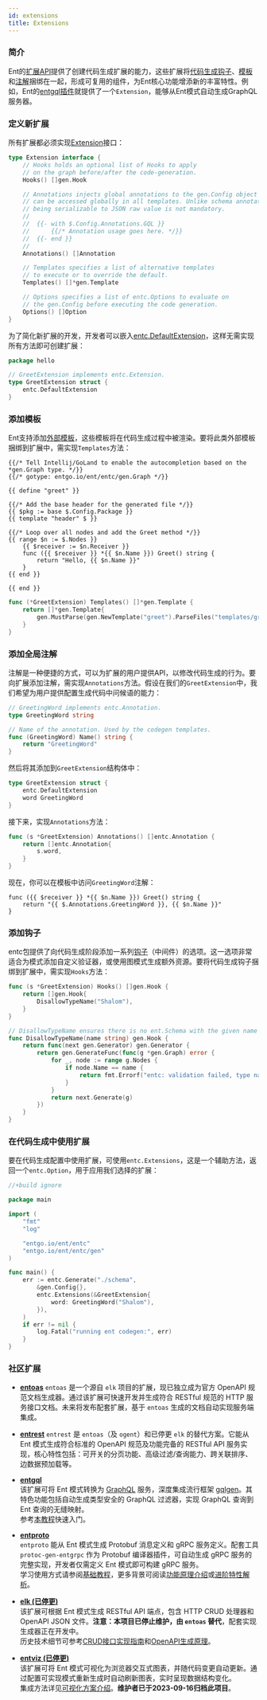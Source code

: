 ```yaml
---
id: extensions
title: Extensions
---
```


### 简介

Ent的[扩展API](https://pkg.go.dev/entgo.io/ent/entc#Extension)提供了创建代码生成扩展的能力，这些扩展将[代码生成钩子](code-gen.md#code-generation-hooks)、[模板](templates.md)和[注解](templates.md#annotations)捆绑在一起，形成可复用的组件，为Ent核心功能增添新的丰富特性。例如，Ent的[entgql插件](https://pkg.go.dev/entgo.io/contrib/entgql#Extension)就提供了一个`Extension`，能够从Ent模式自动生成GraphQL服务器。

### 定义新扩展

所有扩展都必须实现[Extension](https://pkg.go.dev/entgo.io/ent/entc#Extension)接口：

```go
type Extension interface {
	// Hooks holds an optional list of Hooks to apply
	// on the graph before/after the code-generation.
	Hooks() []gen.Hook

	// Annotations injects global annotations to the gen.Config object that
	// can be accessed globally in all templates. Unlike schema annotations,
	// being serializable to JSON raw value is not mandatory.
	//
	//	{{- with $.Config.Annotations.GQL }}
	//		{{/* Annotation usage goes here. */}}
	//	{{- end }}
	//
	Annotations() []Annotation

	// Templates specifies a list of alternative templates
	// to execute or to override the default.
	Templates() []*gen.Template

	// Options specifies a list of entc.Options to evaluate on
	// the gen.Config before executing the code generation.
	Options() []Option
}
```

为了简化新扩展的开发，开发者可以嵌入[entc.DefaultExtension](https://pkg.go.dev/entgo.io/ent/entc#DefaultExtension)，这样无需实现所有方法即可创建扩展：

```go
package hello

// GreetExtension implements entc.Extension.
type GreetExtension struct {
	entc.DefaultExtension
}
```

### 添加模板

Ent支持添加[外部模板](templates.md)，这些模板将在代码生成过程中被渲染。要将此类外部模板捆绑到扩展中，需实现`Templates`方法：

```gotemplate title="templates/greet.tmpl"
{{/* Tell Intellij/GoLand to enable the autocompletion based on the *gen.Graph type. */}}
{{/* gotype: entgo.io/ent/entc/gen.Graph */}}

{{ define "greet" }}

{{/* Add the base header for the generated file */}}
{{ $pkg := base $.Config.Package }}
{{ template "header" $ }}

{{/* Loop over all nodes and add the Greet method */}}
{{ range $n := $.Nodes }}
    {{ $receiver := $n.Receiver }}
    func ({{ $receiver }} *{{ $n.Name }}) Greet() string {
		return "Hello, {{ $n.Name }}"
    }
{{ end }}

{{ end }}
```

```go
func (*GreetExtension) Templates() []*gen.Template {
	return []*gen.Template{
		gen.MustParse(gen.NewTemplate("greet").ParseFiles("templates/greet.tmpl")),
	}
}
```

### 添加全局注解

注解是一种便捷的方式，可以为扩展的用户提供API，以修改代码生成的行为。要向扩展添加注解，需实现`Annotations`方法。假设在我们的`GreetExtension`中，我们希望为用户提供配置生成代码中问候语的能力：

```go
// GreetingWord implements entc.Annotation.
type GreetingWord string

// Name of the annotation. Used by the codegen templates.
func (GreetingWord) Name() string {
	return "GreetingWord"
}
```

然后将其添加到`GreetExtension`结构体中：

```go
type GreetExtension struct {
	entc.DefaultExtension
	word GreetingWord
}
```

接下来，实现`Annotations`方法：

```go
func (s *GreetExtension) Annotations() []entc.Annotation {
	return []entc.Annotation{
		s.word,
	}
}
```

现在，你可以在模板中访问`GreetingWord`注解：

```gotemplate
func ({{ $receiver }} *{{ $n.Name }}) Greet() string {
    return "{{ $.Annotations.GreetingWord }}, {{ $n.Name }}"
}
```

### 添加钩子

entc包提供了向代码生成阶段添加一系列[钩子](code-gen.md#code-generation-hooks)（中间件）的选项。这一选项非常适合为模式添加自定义验证器，或使用图模式生成额外资源。要将代码生成钩子捆绑到扩展中，需实现`Hooks`方法：

```go
func (s *GreetExtension) Hooks() []gen.Hook {
    return []gen.Hook{
        DisallowTypeName("Shalom"),
    }
}

// DisallowTypeName ensures there is no ent.Schema with the given name in the graph.
func DisallowTypeName(name string) gen.Hook {
	return func(next gen.Generator) gen.Generator {
		return gen.GenerateFunc(func(g *gen.Graph) error {
			for _, node := range g.Nodes {
				if node.Name == name {
					return fmt.Errorf("entc: validation failed, type named %q not allowed", name)
				}
			}
			return next.Generate(g)
		})
	}
}
```

### 在代码生成中使用扩展

要在代码生成配置中使用扩展，可使用`entc.Extensions`，这是一个辅助方法，返回一个`entc.Option`，用于应用我们选择的扩展：

```go title="ent/entc.go"
//+build ignore

package main

import (
	"fmt"
	"log"

	"entgo.io/ent/entc"
	"entgo.io/ent/entc/gen"
)

func main() {
	err := entc.Generate("./schema",
		&gen.Config{},
		entc.Extensions(&GreetExtension{
			word: GreetingWord("Shalom"),
		}),
	)
	if err != nil {
		log.Fatal("running ent codegen:", err)
	}
}
```

### 社区扩展

- **[entoas](https://github.com/ent/contrib/tree/master/entoas)**
  `entoas` 是一个源自 `elk` 项目的扩展，现已独立成为官方 OpenAPI 规范文档生成器。通过该扩展可快速开发并生成符合 RESTful 规范的 HTTP 服务接口文档。未来将发布配套扩展，基于 `entoas` 生成的文档自动实现服务端集成。

- **[entrest](https://github.com/lrstanley/entrest)**
  `entrest` 是 `entoas`（及 `ogent`）和已停更 `elk` 的替代方案。它能从 Ent 模式生成符合标准的 OpenAPI 规范及功能完备的 RESTful API 服务实现，核心特性包括：可开关的分页功能、高级过滤/查询能力、跨关联排序、边数据预加载等。

- **[entgql](https://github.com/ent/contrib/tree/master/entgql)**  
  该扩展可将 Ent 模式转换为 [GraphQL](https://graphql.org/) 服务，深度集成流行框架 [gqlgen](https://github.com/99designs/gqlgen)。其特色功能包括自动生成类型安全的 GraphQL 过滤器，实现 GraphQL 查询到 Ent 查询的无缝映射。  
  参考[本教程](https://entgo.io/docs/tutorial-todo-gql)快速入门。

- **[entproto](https://github.com/ent/contrib/tree/master/entproto)**  
  `entproto` 能从 Ent 模式生成 Protobuf 消息定义和 gRPC 服务定义。配套工具 `protoc-gen-entgrpc` 作为 Protobuf 编译器插件，可自动生成 gRPC 服务的完整实现，开发者仅需定义 Ent 模式即可构建 gRPC 服务。  
  学习使用方式请参阅[基础教程](https://entgo.io/docs/grpc-intro)，更多背景可阅读[功能原理介绍](https://entgo.io/blog/2021/03/18/generating-a-grpc-server-withent)或[进阶特性解析](https://entgo.io/blog/2021/06/28/gprc-ready-for-use/)。

- **[elk (已停更)](https://github.com/masseelch/elk)**  
  该扩展可根据 Ent 模式生成 RESTful API 端点，包含 HTTP CRUD 处理器和 OpenAPI JSON 文件。**注意：本项目已停止维护，由 `entoas` 替代**，配套实现生成器正在开发中。  
  历史技术细节可参考[CRUD接口实现指南](https://entgo.io/blog/2021/07/29/generate-a-fully-working-go-crud-http-api-with-ent)和[OpenAPI生成原理](https://entgo.io/blog/2021/09/10/openapi-generator)。

- **[entviz (已停更)](https://github.com/hedwigz/entviz)**  
  该扩展可将 Ent 模式可视化为浏览器交互式图表，并随代码变更自动更新。通过配置可实现模式重新生成时自动刷新图表，实时呈现数据结构变化。  
  集成方法详见[可视化方案介绍](https://entgo.io/blog/2021/08/26/visualizing-your-data-graph-using-entviz)。**维护者已于2023-09-16归档此项目**。